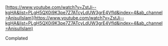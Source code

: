 [https://www.youtube.com/watch?v=ZstJi--kgHA&list=PLgH5QX0i9K3pe7Z7ATcyLdUW3grE4Vfld&index=4&ab_channel=AnisulIslam](https://www.youtube.com/watch?v=ZstJi--kgHA&list=PLgH5QX0i9K3pe7Z7ATcyLdUW3grE4Vfld&index=4&ab_channel=AnisulIslam)

Complated
